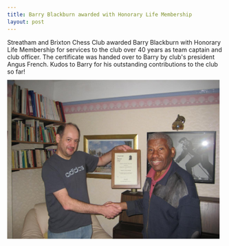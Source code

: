 ```yaml
---
title: Barry Blackburn awarded with Honorary Life Membership
layout: post
---
```


Streatham and Brixton Chess Club awarded Barry Blackburn with Honorary Life Membership for services to the club over 40 years
 as team captain and club officer. The certificate was handed over to Barry by club's president Angus French. Kudos to Barry for his outstanding contributions to the club so far!


<br>

<div class="img-auto-sized" style="float: left; padding-right: 10px; margin-top: -20px;" align="left">  
  <img src="/assets/photos/barry-honor.jpg" class="img-responsive"/>
</div>

